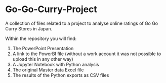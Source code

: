 # Go-Go-Curry-Project

A collection of files related to a project to analyse online ratings of Go Go Curry Stores in Japan. 

Within the repository you will find:
1. The PowerPoint Presentation
2. A link to the PowerBI file (without a work account it was not possible to upload this in any other way)
3. A Jupyter Notebook with Python analysis
4. The original Master data Excel file
5. The results of the Python exports as CSV files
